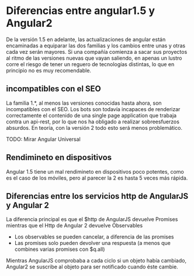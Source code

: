 # Diferencias entre angular1.5 y Angular2

De la versión 1.5 en adelante, las actualizaciones de angular están encaminadas a equiparar las dos familias y los cambios entre unas y otras cada vez serán mayores. Si una compañía comienza a sacar sus proyectos al ritmo de las versiones nuevas que vayan saliendo, en apenas un lustro corre el riesgo de tener un reguero de tecnologías distintas, lo que en principio no es muy recomendable.

## incompatibles con el SEO
La familia 1.*, al menos las versiones conocidas hasta ahora, son incompatibles con el SEO. Los bots son todavía incapaces de renderizar correctamente el contenido de una single page application que trabaja contra un api-rest, por lo que nos ha obligado a realizar sobreesfuerzos absurdos. En teoría, con la versión 2 todo esto será menos problemático.

TODO: Mirar Angular Universal

## Rendimineto en dispositivos

Angular 1.5 tiene un mal rendimineto en dispositivos poco potentes, como es el caso de los móviles, pero al parecer la 2 es hasta 5 veces más rápida.

## Diferencias entre los servicios http de AngularJS y Angular 2

La diferencia principal es que el $http de AngularJS devuelve Promises mientras que el Http de Angular 2 devuelve Observables

* Los observables se pueden cancelar, a diferencia de las promises
* Las promises solo pueden devolver una respuesta (a menos que combines varias promises con $q.all)

Mientras AngularJS comprobaba a cada ciclo si un objeto había cambiado, Angular2 se suscribe al objeto para ser notificado cuando éste cambie.